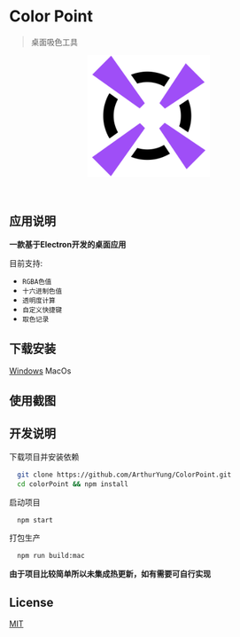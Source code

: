 # Color Point

> 桌面吸色工具

<p align="center">
  <img src="/icon.png" alt="" height="220">
</p>
<p align="center">
    <img src="https://img.shields.io/github/release/ArthurYung/ColorPoint.svg" alt="">
    <img src="https://img.shields.io/github/downloads/ArthurYung/ColorPoint/total.svg" alt="">
    <img src="https://img.shields.io/github/release-date/ArthurYung/ColorPoint.svg" alt="">
</p>

## 应用说明

**一款基于Electron开发的桌面应用**

目前支持:
- `RGBA色值`
- `十六进制色值`
- `透明度计算`
- `自定义快捷键`
- `取色记录`


## 下载安装

[Windows](/ArthurYung/ColorPoint/releases/download/1.0.1/Color-Point-win32-x64.zip)
MacOs


## 使用截图

## 开发说明

下载项目并安装依赖

```bash
  git clone https://github.com/ArthurYung/ColorPoint.git
  cd colorPoint && npm install
```

启动项目
```bash
  npm start
```

打包生产
```bash
  npm run build:mac
```
**由于项目比较简单所以未集成热更新，如有需要可自行实现**


## License

[MIT](LICENSE.md)
